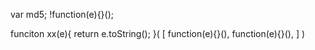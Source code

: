 
<!-- MD5加密 -->

<!-- 自执行 -->
var md5;
!function(e){}(); 

<!-- webpck -->
funciton xx(e){
    return e.toString();
}(
    [
        function(e){}(),
        function(e){}(),
    ]
)
<!-- 找加载器 -->
<!-- 找调用方法 -->
<!-- 构造自执行方法 -->